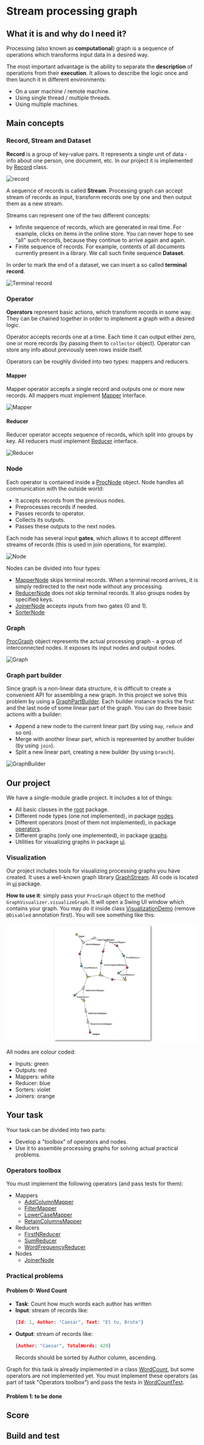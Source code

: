 # Stream processing graph

## What it is and why do I need it?

Processing (also known as **computational**) graph is a sequence of operations which transforms input data in a desired way.       

The most important advantage is the ability to separate the **description** of operations from their **execution**. It allows to describe the logic once and then launch it in different environments:
* On a user machine / remote machine.
* Using single thread / multiple threads.
* Using multiple machines.     

## Main concepts

### Record, Stream and Dataset

**Record** is a group of key-value pairs. It represents a single unit of data - info about one person, one document, etc. In our project it is implemented by [Record](src/main/java/io/github/javaasasecondlanguage/homework04/Record.java) class. 

![record](pics/record.png)

A sequence of records is called **Stream**. Processing graph can accept stream of records as input, transform records one by one and then output them as a new stream.  

Streams can represent one of the two different concepts:
* Infinite sequence of records, which are generated in real time. For example, clicks on items in the online store. You can never hope to see "all" such records, because they continue to arrive again and again. 
* Finite sequence of records. For example, contents of all documents currently present in a library. We call such finite sequence **Dataset**. 

In order to mark the end of a dataset, we can insert a so called **terminal record**.     

![Terminal record](pics/terminal_record.png)

### Operator

**Operators** represent basic actions, which transform records in some way. They can be chained together in order to implement a graph with a desired logic.

Operator accepts records one at a time. Each time it can output either zero, one or more records (by passing them to `collector` object). Operator can store any info about previously seen rows inside itself.      

Operators can be roughly divided into two types: mappers and reducers.

#### Mapper

Mapper operator accepts a single record and outputs one or more new records. All mappers must implement [Mapper](src/main/java/io/github/javaasasecondlanguage/homework04/ops/Mapper.java) interface.

![Mapper](pics/mapper.png)

#### Reducer

Reducer operator accepts sequence of records, which split into groups by key. All reducers must implement [Reducer](src/main/java/io/github/javaasasecondlanguage/homework04/ops/Reducer.java) interface.

![Reducer](pics/reducer.png)

### Node

Each operator is contained inside a [ProcNode](src/main/java/io/github/javaasasecondlanguage/homework04/nodes/ProcNode.java) object. Node handles all communication with the outside world: 
* It accepts records from the previous nodes.
* Preprocesses records if needed.
* Passes records to operator.
* Collects its outputs.
* Passes these outputs to the next nodes.

Each node has several input **gates**, which allows it to accept different streams of records (this is used in join operations, for example).  
   
![Node](pics/node.png)

Nodes can be divided into four types:
* [MapperNode](src/main/java/io/github/javaasasecondlanguage/homework04/nodes/MapperNode.java) skips terminal records. When a terminal record arrives, it is simply redirected to the next node without any processing.
* [ReducerNode](src/main/java/io/github/javaasasecondlanguage/homework04/nodes/ReducerNode.java) does not skip terminal records. It also groups nodes by specified keys.
* [JoinerNode](src/main/java/io/github/javaasasecondlanguage/homework04/nodes/JoinerNode.java) accepts inputs from two gates (0 and 1). 
* [SorterNode](src/main/java/io/github/javaasasecondlanguage/homework04/nodes/SorterNode.java)
   
  

### Graph

[ProcGraph](src/main/java/io/github/javaasasecondlanguage/homework04/ProcGraph.java) object represents the actual processing graph - a group of interconnected nodes. It exposes its input nodes and output nodes.  
 
![Graph](pics/graph.png)

### Graph part builder

Since graph is a non-linear data structure, it is difficult to create a convenient API for assembling a new graph. In this project we solve this problem by using a [GraphPartBuilder](/src/main/java/io/github/javaasasecondlanguage/homework04/GraphPartBuilder.java). Each builder instance tracks the first and the last node of some linear part of the graph. You can do three basic actions with a builder:

* Append a new node to the current linear part (by using `map`, `reduce` and so on).
* Merge with another linear part, which is represented by another builder (by using `join`).
* Split a new linear part, creating a new builder (by using `branch`).  
  
![GraphBuilder](pics/builder.png)

## Our project

We have a single-module gradle project. It includes a lot of things:
* All basic classes in the [root](src/main/java/io/github/javaasasecondlanguage/homework04) package.
* Different node types (one not implemented), in package [nodes](src/main/java/io/github/javaasasecondlanguage/homework04/nodes).
* Different operators (most of them not implemented), in package [operators](src/main/java/io/github/javaasasecondlanguage/homework04/operators).
* Different graphs (only one implemented), in package  [graphs](src/main/java/io/github/javaasasecondlanguage/homework04/graphs).
* Utilities for visualizing graphs in package [ui](src/main/java/io/github/javaasasecondlanguage/homework04/ui). 

### Visualization

Our project includes tools for visualizing processing graphs you have created. It uses a well-known graph library [GraphStream](https://graphstream-project.org/). All code is located in [ui](src/main/java/io/github/javaasasecondlanguage/homework04/ui) package.

**How to use it**: simply pass your `ProcGraph` object to the method `GraphVisualizer.visualizeGraph`. It will open a Swing UI window which contains your graph. You may do it inside class [VisualizationDemo](src/test/java/io/github/javaasasecondlanguage/homework04/VisualizationDemo.java) (remove `@Disabled` annotation first). You will see something like this:

![UI](pics/ui.png)
 
All nodes are colour coded:
* Inputs: green
* Outputs: red
* Mappers: white
* Reducer: blue
* Sorters: violet
* Joiners: orange

## Your task

Your task can be divided into two parts:
* Develop a "toolbox" of operators and nodes. 
* Use it to assemble processing graphs for solving actual practical problems.

### Operators toolbox

You must implement the following operators (and pass tests for them):
* Mappers
    - [AddColumnMapper](src/main/java/io/github/javaasasecondlanguage/homework04/ops/mappers/AddColumnMapper.java)
    - [FilterMapper](src/main/java/io/github/javaasasecondlanguage/homework04/ops/mappers/FilterMapper.java)
    - [LowerCaseMapper](src/main/java/io/github/javaasasecondlanguage/homework04/ops/mappers/LowerCaseMapper.java)
    - [RetainColumnsMapper](src/main/java/io/github/javaasasecondlanguage/homework04/ops/mappers/RetainColumnsMapper.java)
* Reducers
    - [FirstNReducer](src/main/java/io/github/javaasasecondlanguage/homework04/ops/reducers/FirstNReducer.java)
    - [SumReducer](src/main/java/io/github/javaasasecondlanguage/homework04/ops/reducers/SumReducer.java)
    - [WordFrequencyReducer](src/main/java/io/github/javaasasecondlanguage/homework04/ops/reducers/WordFrequencyReducer.java)
* Nodes
    - [JoinerNode](src/main/java/io/github/javaasasecondlanguage/homework04/nodes/JoinerNode.java)
    
### Practical problems

#### Problem 0: Word Count

* **Task**: Count how much words each author has written
* **Input**: stream of records like:
    ```json
    {Id: 1, Author: "Caesar", Text: "Et tu, Brute"}
    ```
* **Output**: stream of records like:
    ```json
    {Author: "Caesar", TotalWords: 420}
    ```
  Records should be sorted by Author column, ascending. 

Graph for this task is already implemented in a class [WordCount](src/main/java/io/github/javaasasecondlanguage/homework04/graphs/WordCount.java), but some operators are not implemented yet. You must implement these operators (as part of task "Operators toolbox") and pass the tests in [WordCountTest](src/test/java/io/github/javaasasecondlanguage/homework04/graphs/WordCountTest.java). 

#### Problem 1: to be done

## Score

## Build and test
 